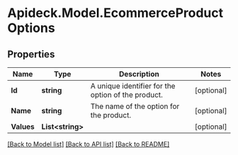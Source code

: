 # Apideck.Model.EcommerceProductOptions

## Properties

Name | Type | Description | Notes
------------ | ------------- | ------------- | -------------
**Id** | **string** | A unique identifier for the option of the product. | [optional] 
**Name** | **string** | The name of the option for the product. | [optional] 
**Values** | **List&lt;string&gt;** |  | [optional] 

[[Back to Model list]](../README.md#documentation-for-models) [[Back to API list]](../README.md#documentation-for-api-endpoints) [[Back to README]](../README.md)

